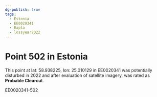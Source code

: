```yaml
---
dg-publish: true
tags:
  - Estonia
  - EE0020341
  - Rapla
  - lossyear2022
---
```


# Point 502 in Estonia

This point at lat: 58.938225, lon: 25.010129 in EE0020341 was potentially disturbed in 2022 and after evaluation of satellite imagery, was rated as **Probable Clearcut**.



EE0020341-502